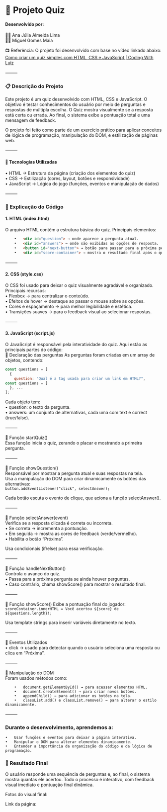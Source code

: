 # 🧠 Projeto Quiz 

#### Desenvolvido por:  
👩‍💻 Ana Júlia Almeida Lima  
👨‍💻 Miguel Gomes Maia

📺 Referência: O projeto foi desenvolvido com base no vídeo linkado abaixo:  
[Como criar um quiz simples com HTML, CSS e JavaScript | Coding With Luiz](https://youtu.be/KXvONdomGos?si=i1sIXWvYtdzivHtJ)

⸻

### 📋 Descrição do Projeto  
Este projeto é um quiz desenvolvido com HTML, CSS e JavaScript. O objetivo é testar conhecimentos do usuário por meio de perguntas e respostas de múltipla escolha. O Quiz mostra visualmente se a resposta está certa ou errada. Ao final, o sistema exibe a pontuação total e uma mensagem de feedback.

O projeto foi feito como parte de um exercício prático para aplicar conceitos de lógica de programação, manipulação do DOM, e estilização de páginas web.

⸻

#### 🧩 Tecnologias Utilizadas
•	HTML → Estrutura da página (criação dos elementos do quiz)  
•	CSS → Estilização (cores, layout, botões e responsividade)  
•	JavaScript → Lógica do jogo (funções, eventos e manipulação de dados)  

⸻

### 🧠 Explicação do Código

#### 1. HTML (index.html)  
O arquivo HTML contém a estrutura básica do quiz.
Principais elementos:  
```html
	•	<div id="question"> → onde aparece a pergunta atual.
	•	<div id="answers"> → onde são exibidas as opções de resposta.
	•	<button id="next-button"> → botão para passar para a próxima pergunta.
	•	<div id="score-container"> → mostra o resultado final após o quiz.
```

⸻

#### 2. CSS (style.css)  
O CSS foi usado para deixar o quiz visualmente agradável e organizado.  
Principais recursos:  
• Flexbox → para centralizar o conteúdo.   
• Efeitos de hover → destaque ao passar o mouse sobre as opções.    
• Cores e espaçamento → para melhor legibilidade e estética.    
• Transições suaves → para o feedback visual ao selecionar respostas.  

⸻

#### 3. JavaScript (script.js)  
O JavaScript é responsável pela interatividade do quiz. Aqui estão as principais partes do código:  
🔹 Declaração das perguntas
As perguntas foram criadas em um array de objetos, contendo:  
```js
const questions = [
  {
    question: "Qual é a tag usada para criar um link em HTML?",
const questions = [
  }, ...
];
```

Cada objeto tem:  
	•	question: o texto da pergunta.  
	•	answers: um conjunto de alternativas, cada uma com text e correct (true/false).

⸻

🔹 Função startQuiz()  
Essa função inicia o quiz, zerando o placar e mostrando a primeira pergunta.

⸻

🔹 Função showQuestion()  
Responsável por mostrar a pergunta atual e suas respostas na tela.  
Usa a manipulação do DOM para criar dinamicamente os botões das alternativas:  
```button.addEventListener("click", selectAnswer);```  

Cada botão escuta o evento de clique, que aciona a função selectAnswer().

⸻

🔹 Função selectAnswer(event)  
Verifica se a resposta clicada é correta ou incorreta.  
	•	Se correta → incrementa a pontuação.  
	•	Em seguida → mostra as cores de feedback (verde/vermelho).  
	•	Habilita o botão “Próxima”.  

Usa condicionais (if/else) para essa verificação.

⸻

🔹 Função handleNextButton()  
Controla o avanço do quiz.   
	•	Passa para a próxima pergunta se ainda houver perguntas.  
	•	Caso contrário, chama showScore() para mostrar o resultado final.  

⸻

🔹 Função showScore() 
Exibe a pontuação final do jogador:  
```scoreContainer.innerHTML = Você acertou ${score} de ${questions.length}!;```

Usa template strings para inserir variáveis diretamente no texto.

⸻

🔹 Eventos Utilizados  
	•	click → usado para detectar quando o usuário seleciona uma resposta ou clica em “Próxima”.  

⸻

🔹 Manipulação do DOM  
Foram usados métodos como:  
```
	•	document.getElementById() → para acessar elementos HTML.  
	•	document.createElement() → para criar novos botões.  
	•	appendChild() → para adicionar os botões na tela.  
	•	classList.add() e classList.remove() → para alterar o estilo dinamicamente.
```
⸻  

### Durante o desenvolvimento, aprendemos a:  
	•	Usar funções e eventos para deixar a página interativa.  
	•	Manipular o DOM para alterar elementos dinamicamente.  
	•	Entender a importância da organização do código e da lógica de programação.

### 🧠 Resultado Final

O usuário responde uma sequência de perguntas e, ao final, o sistema mostra quantas ele acertou. Todo o processo é interativo, com feedback visual imediato e pontuação final dinâmica.

Fotos do visual final:


Link da página:
